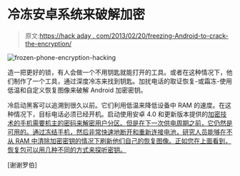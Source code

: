 # 冷冻安卓系统来破解加密

> 原文:[https://hack aday . com/2013/02/20/freezing-Android-to-crack-the-encryption/](https://hackaday.com/2013/02/20/freezing-android-to-crack-the-encryption/)

![frozen-phone-encryption-hacking](../Images/bf2be605e18767407eb4b6f9cc721c67.png)

造一把更好的锁，有人会做一个不用钥匙就能打开的工具。或者在这种情况下，他们制作了一个工具，通过深度冷冻来找到钥匙。加扰电话的取证恢复-或霜冻-使用低温和自定义恢复图像来破解 Android 加密密钥。

冷启动黑客可以追溯到很久以前。它们利用低温来降低设备中 RAM 的速度。在这种情况下，目标电话必须已经开机。启动使用安卓 4.0 和更新版本提供的[加密技术的手机需要机主的密码来解密用户分区。但是在下一次供电周期之前，它仍然是可用的。通过冻结手机，然后非常快速地断开和重新连接电池，研究人员能够在不从 RAM 中清除加密密钥的情况下刷新他们自己的恢复图像。正如您在上面看到，恢复包可以用几种不同的方式来探听密钥。](http://support.google.com/android/bin/answer.py?hl=en&answer=1663755)

[谢谢罗伯]